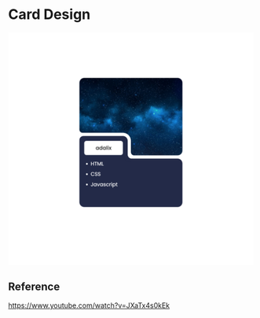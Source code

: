 # Card Design

<img src="./screenshot/Card Design.png" alt="drawing" width="500"/>

## Reference
https://www.youtube.com/watch?v=JXaTx4s0kEk
